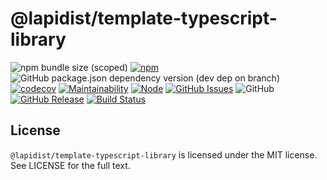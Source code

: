 # @lapidist/template-typescript-library

![npm bundle size (scoped)](https://img.shields.io/bundlephobia/min/@lapidist/template-typescript-library)
[![npm](https://img.shields.io/npm/v/@lapidist/template-typescript-library)](https://www.npmjs.com/package/@lapidist/template-typescript-library)
![GitHub package.json dependency version (dev dep on branch)](https://img.shields.io/github/package-json/dependency-version/bylapidist/template-typescript-library/dev/typescript)
[![codecov](https://codecov.io/gh/bylapidist/template-typescript-library/branch/master/graph/badge.svg)](https://codecov.io/gh/bylapidist/template-typescript-library)
[![Maintainability](https://api.codeclimate.com/v1/badges/d28f67acb582d5705333/maintainability)](https://codeclimate.com/github/bylapidist/template-typescript-library/maintainability)
[![Node](https://img.shields.io/node/v/@lapidist/template-typescript-library)](https://www.npmjs.com/package/@lapidist/components)
[![GitHub Issues](https://img.shields.io/github/issues/bylapidist/template-typescript-library.svg?style=flat)](https://github.com/bylapidist/template-typescript-library/issues)
![GitHub](https://img.shields.io/github/license/bylapidist/template-typescript-library)
[![GitHub Release](https://img.shields.io/github/release/bylapidist/template-typescript-library.svg?style=flat)](https://github.com/bylapidist/template-typescript-library/releases)
[![Build Status](https://github.com/bylapidist/template-typescript-library/workflows/Release/badge.svg)](https://github.com/bylapidist/template-typescript-library/actions?query=workflow%3ARelease)

## License
`@lapidist/template-typescript-library` is licensed under the MIT license. See LICENSE for the full text.

